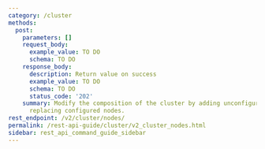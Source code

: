 ```yaml
---
category: /cluster
methods:
  post:
    parameters: []
    request_body:
      example_value: TO DO
      schema: TO DO
    response_body:
      description: Return value on success
      example_value: TO DO
      schema: TO DO
      status_code: '202'
    summary: Modify the composition of the cluster by adding unconfigured nodes or
      replacing configured nodes.
rest_endpoint: /v2/cluster/nodes/
permalink: /rest-api-guide/cluster/v2_cluster_nodes.html
sidebar: rest_api_command_guide_sidebar
---
```

